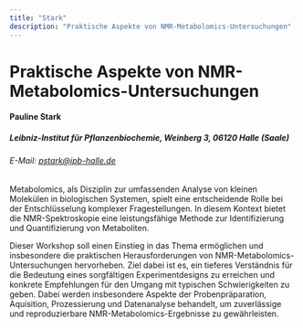 ```yaml
---
title: "Stark"
description: "Praktische Aspekte von NMR-Metabolomics-Untersuchungen"
---
```


# Praktische Aspekte von NMR-Metabolomics-Untersuchungen

#### Pauline Stark

##### Leibniz-Institut für Pflanzenbiochemie, Weinberg 3, 06120 Halle (Saale)

###### E-Mail: pstark@ipb-halle.de

Metabolomics, als Disziplin zur umfassenden Analyse von kleinen
Molekülen in biologischen Systemen, spielt eine entscheidende Rolle bei
der Entschlüsselung komplexer Fragestellungen. In diesem Kontext bietet
die NMR-Spektroskopie eine leistungsfähige Methode zur Identifizierung
und Quantifizierung von Metaboliten.

Dieser Workshop soll einen Einstieg in das Thema ermöglichen und
insbesondere die praktischen Herausforderungen von
NMR-Metabolomics-Untersuchungen hervorheben. Ziel dabei ist es, ein
tieferes Verständnis für die Bedeutung eines sorgfältigen
Experimentdesigns zu erreichen und konkrete Empfehlungen für den Umgang
mit typischen Schwierigkeiten zu geben. Dabei werden insbesondere
Aspekte der Probenpräparation, Aquisition, Prozessierung und
Datenanalyse behandelt, um zuverlässige und reproduzierbare
NMR-Metabolomics-Ergebnisse zu gewährleisten.
